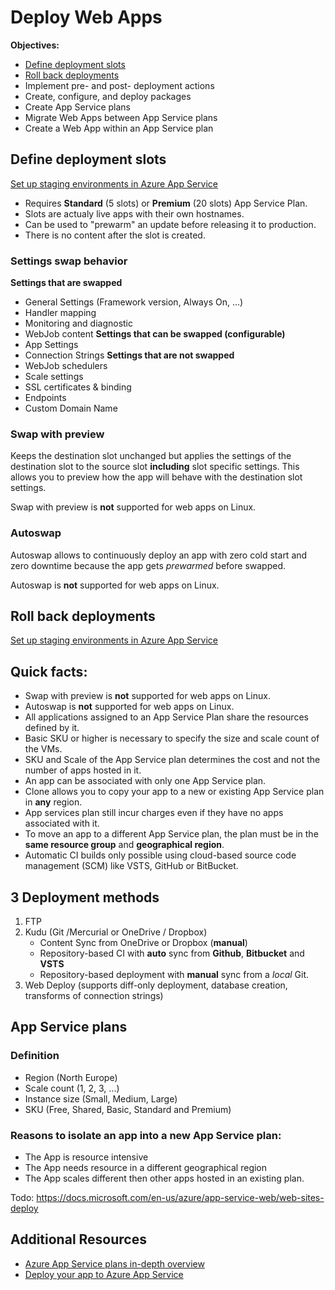 # Deploy Web Apps

**Objectives:** 
* [Define deployment slots](#define-deployment-slots)
* [Roll back deployments](#roll-back-deployments)
* Implement pre- and post- deployment actions
* Create, configure, and deploy packages
* Create App Service plans
* Migrate Web Apps between App Service plans
* Create a Web App within an App Service plan


## Define deployment slots
[Set up staging environments in Azure App Service](https://docs.microsoft.com/en-us/azure/app-service-web/web-sites-staged-publishing)

* Requires **Standard** (5 slots) or **Premium** (20 slots) App Service Plan.
* Slots are actualy live apps with their own hostnames.
* Can be used to "prewarm" an update before releasing it to production.
* There is no content after the slot is created.

### Settings swap behavior
**Settings that are swapped**
* General Settings (Framework version, Always On, ...)
* Handler mapping
* Monitoring and diagnostic
* WebJob content
**Settings that can be swapped (configurable)**
* App Settings
* Connection Strings
**Settings that are not swapped**
* WebJob schedulers
* Scale settings
* SSL certificates & binding
* Endpoints
* Custom Domain Name

### Swap with preview
Keeps the destination slot unchanged but applies the settings of the destination slot to the source slot **including** slot specific settings. This allows you to preview how the app will behave with the destination slot settings.

Swap with preview is **not** supported for web apps on Linux.

### Autoswap
Autoswap allows to continuously deploy an app with zero cold start and zero downtime because the app gets *prewarmed* before swapped. 

Autoswap is **not** supported for web apps on Linux. 

## Roll back deployments
[Set up staging environments in Azure App Service](https://docs.microsoft.com/en-us/azure/app-service-web/web-sites-staged-publishing#to-rollback-a-production-app-after-swap)


## Quick facts:
- Swap with preview is **not** supported for web apps on Linux.
- Autoswap is **not** supported for web apps on Linux.
- All applications assigned to an App Service Plan share the resources defined by it.
- Basic SKU or higher is necessary to specify the size and scale count of the VMs.
- SKU and Scale of the App Service plan determines the cost and not the number of apps hosted in it.
- An app can be associated with only one App Service plan.
- Clone allows you to copy your app to a new or existing App Service plan in **any** region.
- App services plan still incur charges even if they have no apps associated with it.
- To move an app to a different App Service plan, the plan must be in the **same resource group** and **geographical region**.
- Automatic CI builds only possible using cloud-based source code management (SCM) like VSTS, GitHub or BitBucket.

## 3 Deployment methods
1. FTP
2.  Kudu (Git /Mercurial or OneDrive / Dropbox)
    * Content Sync from OneDrive or Dropbox (**manual**)
    * Repository-based CI with **auto** sync from **Github**, **Bitbucket** and **VSTS**
    * Repository-based deployment with **manual** sync from a *local* Git.
3.  Web Deploy (supports diff-only deployment, database creation, transforms of connection strings)

## App Service plans
### Definition 
- Region (North Europe)
- Scale count (1, 2, 3, ...)
- Instance size (Small, Medium, Large)
- SKU (Free, Shared, Basic, Standard and Premium)

### Reasons to isolate an app into a new App Service plan:
- The App is resource intensive
- The App needs resource in a different geographical region
- The App scales different then other apps hosted in an existing plan.


Todo:
https://docs.microsoft.com/en-us/azure/app-service-web/web-sites-deploy

## Additional Resources
- [Azure App Service plans in-depth overview](https://docs.microsoft.com/en-us/azure/app-service/azure-web-sites-web-hosting-plans-in-depth-overview)
- [Deploy your app to Azure App Service](https://docs.microsoft.com/en-us/azure/app-service-web/web-sites-deploy)
